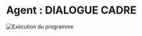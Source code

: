# Agent : DIALOGUE CADRE

![Exécution du programme](https://github.com/RemiFELIN/AC_Workspace/tree/main/ressources/agent_dialogue_cadre/img/agent_dialogue_cadre_output.png)